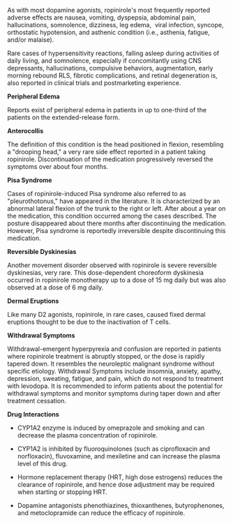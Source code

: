 As with most dopamine agonists, ropinirole's most frequently reported adverse effects are nausea, vomiting, dyspepsia, abdominal pain, hallucinations, somnolence, dizziness, leg edema,  viral infection, syncope, orthostatic hypotension, and asthenic condition (i.e., asthenia, fatigue, and/or malaise).

Rare cases of hypersensitivity reactions, falling asleep during activities of daily living, and somnolence, especially if concomitantly using CNS depressants, hallucinations, compulsive behaviors, augmentation, early morning rebound RLS, fibrotic complications, and retinal degeneration is, also reported in clinical trials and postmarketing experience.

**Peripheral Edema**

Reports exist of peripheral edema in patients in up to one-third of the patients on the extended-release form.

**Anterocollis**

The definition of this condition is the head positioned in flexion, resembling a "drooping head," a very rare side effect reported in a patient taking ropinirole. Discontinuation of the medication progressively reversed the symptoms over about four months.

**Pisa Syndrome**

Cases of ropinirole-induced Pisa syndrome also referred to as "pleurothotonus," have appeared in the literature. It is characterized by an abnormal lateral flexion of the trunk to the right or left. After about a year on the medication, this condition occurred among the cases described. The posture disappeared about there months after discontinuing the medication. However, Pisa syndrome is reportedly irreversible despite discontinuing this medication.

**Reversible Dyskinesias**

Another movement disorder observed with ropinirole is severe reversible dyskinesias, very rare. This dose-dependent choreoform dyskinesia occurred in ropinirole monotherapy up to a dose of 15 mg daily but was also observed at a dose of 6 mg daily.

**Dermal Eruptions**

Like many D2 agonists, ropinirole, in rare cases, caused fixed dermal eruptions thought to be due to the inactivation of T cells.

**Withdrawal Symptoms**

Withdrawal-emergent hyperpyrexia and confusion are reported in patients where ropinirole treatment is abruptly stopped, or the dose is rapidly tapered down. It resembles the neuroleptic malignant syndrome without specific etiology. Withdrawal Symptoms include insomnia, anxiety, apathy,  depression, sweating, fatigue, and pain, which do not respond to treatment with levodopa. It is recommended to inform patients about the potential for withdrawal symptoms and monitor symptoms during taper down and after treatment cessation.

**Drug Interactions**

- CYP1A2 enzyme is induced by omeprazole and smoking and can decrease the plasma concentration of ropinirole.

- CYP1A2 is inhibited by fluoroquinolones (such as ciprofloxacin and norfloxacin), fluvoxamine, and mexiletine and can increase the plasma level of this drug.

- Hormone replacement therapy (HRT, high dose estrogens) reduces the clearance of ropinirole, and hence dose adjustment may be required when starting or stopping HRT.

- Dopamine antagonists phenothiazines, thioxanthenes, butyrophenones, and metoclopramide can reduce the efficacy of ropinirole.